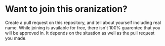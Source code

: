 # Want to join this oranization?
Create a pull request on this repository, and tell about yourself including real name.
While joining is available for free, there isn't 100% guarentee that you will be approved in. It depends on the situation as well as the pull request you made.
